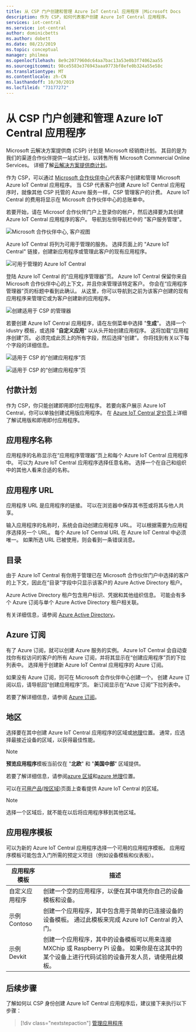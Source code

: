 ```yaml
---
title: 从 CSP 门户创建和管理 Azure IoT Central 应用程序 |Microsoft Docs
description: 作为 CSP，如何代表客户创建 Azure IoT Central 应用程序。
services: iot-central
ms.service: iot-central
author: dominicbetts
ms.author: dobett
ms.date: 08/23/2019
ms.topic: conceptual
manager: philmea
ms.openlocfilehash: 8e9c2077960dc64aa7bac13a53e0b3f74062aa55
ms.sourcegitcommit: 98ce5583e376943aaa9773bf8efe0b324a55e58c
ms.translationtype: MT
ms.contentlocale: zh-CN
ms.lasthandoff: 10/30/2019
ms.locfileid: "73177272"
---
```

# <a name="create-and-manage-an-azure-iot-central-application-from-the-csp-portal"></a>从 CSP 门户创建和管理 Azure IoT Central 应用程序

Microsoft 云解决方案提供商 (CSP) 计划是 Microsoft 经销商计划。 其目的是为我们的渠道合作伙伴提供一站式计划，以转售所有 Microsoft Commercial Online Services。 详细了解[云解决方案提供商计划](https://partner.microsoft.com/cloud-solution-provider)。

作为 CSP，可以通过 [Microsoft 合作伙伴中心](https://partnercenter.microsoft.com/partner/home)代表客户创建和管理 Microsoft Azure IoT Central 应用程序。 当 CSP 代表客户创建 Azure IoT Central 应用程序时，就像其他 CSP 托管的 Azure 服务一样，CSP 管理客户的计费。 Azure IoT Central 的费用将显示在 Microsoft 合作伙伴中心的总账单中。

若要开始，请在 Microsof 合作伙伴门户上登录你的帐户，然后选择要为其创建 Azure IoT Central 应用程序的客户。 导航到左侧导航栏中的 "客户服务管理"。

![Microsoft 合作伙伴中心, 客户视图](media/howto-create-application-csp/image1.png)

Azure IoT Central 将列为可用于管理的服务。 选择页面上的 "Azure IoT Central" 链接，创建新应用程序或管理此客户的现有应用程序。

![可用于管理的 Azure IoT Central](media/howto-create-application-csp/image2.png)

登陆 Azure IoT Central 的“应用程序管理器”页。 Azure IoT Central 保留你来自 Microsoft 合作伙伴中心的上下文，并且你来管理该特定客户。 你会在“应用程序管理器”页的标题中看到此确认。 从这里，你可以导航到之前为该客户创建的现有应用程序来管理它或为客户创建新的应用程序。

![创建适用于 CSP 的管理器](media/howto-create-application-csp/image3.png)

若要创建 Azure IoT Central 应用程序，请在左侧菜单中选择 "**生成**"。 选择一个 idustry 模板，或选择 "**自定义应用**" 以从头开始创建应用程序。 这将加载“应用程序创建”页。 必须完成此页上的所有字段，然后选择“创建”。 你将找到有关以下每个字段的详细信息。

![适用于 CSP 的“创建应用程序”页](media/howto-create-application-csp/image4.png)

![适用于 CSP 的“创建应用程序”页](media/howto-create-application-csp/image4-1.png)

## <a name="payment-plan"></a>付款计划

作为 CSP，你只能创建即用即付应用程序。 若要向客户展示 Azure IoT Central，你可以单独创建试用版应用程序。 在 [Azure IoT Central 定价页](https://azure.microsoft.com/pricing/details/iot-central/)上详细了解试用版和即用即付应用程序。

## <a name="application-name"></a>应用程序名称

应用程序的名称显示在“应用程序管理器”页上和每个 Azure IoT Central 应用程序中。 可以为 Azure IoT Central 应用程序选择任意名称。 选择一个在自己和组织中的其他人看来合适的名称。

## <a name="application-url"></a>应用程序 URL

应用程序 URL 是应用程序的链接。 可以在浏览器中保存其书签或将其与他人共享。

输入应用程序的名称时，系统会自动创建应用程序 URL。 可以根据需要为应用程序选择另一个 URL。 每个 Azure IoT Central URL 在 Azure IoT Central 中必须唯一。 如果所选 URL 已被使用，则会看到一条错误消息。

## <a name="directory"></a>目录

由于 Azure IoT Central 有你用于管理已在 Microsoft 合作伙伴门户中选择的客户的上下文，因此在“目录”字段中只显示该客户的 Azure Active Directory 租户。 

Azure Active Directory 租户包含用户标识、凭据和其他组织信息。 可能会有多个 Azure 订阅与单个 Azure Active Directory 租户相关联。

有关详细信息，请参阅 [Azure Active Directory](https://docs.microsoft.com/azure/active-directory/)。

## <a name="azure-subscription"></a>Azure 订阅

有了 Azure 订阅，就可以创建 Azure 服务的实例。 Azure IoT Central 会自动查找你有权访问的客户的所有 Azure 订阅，并将其显示在“创建应用程序”页的下拉列表中。 选择用于创建新 Azure IoT Central 应用程序的 Azure 订阅。

如果没有 Azure 订阅，则可在 Microsoft 合作伙伴中心创建一个。 创建 Azure 订阅以后，请导航回“创建应用程序”页。 新订阅显示在“Azue 订阅”下拉列表中。

若要了解详细信息，请参阅 [Azure 订阅](https://docs.microsoft.com/azure/guides/developer/azure-developer-guide#understanding-accounts-subscriptions-and-billing)。

## <a name="region"></a>地区

选择要在其中创建 Azure IoT Central 应用程序的区域或[地理](https://azure.microsoft.com/global-infrastructure/geographies/)位置。 通常，应选择最接近设备的区域，以获得最佳性能。

> [!NOTE]
> **预览应用程序**模板当前仅在 "**北欧**" 和 "**美国中部**" 区域提供。

若要了解详细信息，请参阅[azure 区域](https://azure.microsoft.com/global-infrastructure/regions/)和[azure 地理](https://azure.microsoft.com/global-infrastructure/geographies/)位置。

可以在[可用产品(按区域)](https://azure.microsoft.com/global-infrastructure/services/?products=iot-central)页面上查看提供 Azure IoT Central 的区域。

> [!Note]
> 选择一个区域后，就不能在以后将应用程序移到其他区域。

## <a name="application-template"></a>应用程序模板

可以为新的 Azure IoT Central 应用程序选择一个可用的应用程序模板。 应用程序模板可能包含入门所需的预定义项目（例如设备模板和仪表板）。

| 应用程序模板 | 描述 |
| -------------------- | ----------- |
| 自定义应用程序   | 创建一个空的应用程序，以便在其中填充你自己的设备模板和设备。 |
| 示例 Contoso       | 创建一个应用程序，其中包含用于简单的已连接设备的设备模板。 通过此模板来完成 Azure IoT Central 的入门。 |
| 示例 Devkit       | 创建一个应用程序，其中的设备模板可以用来连接 MXChip 或 Raspberry Pi 设备。 如果你是在这其中的某个设备上进行代码试验的设备开发人员，请使用此模板。 |

## <a name="next-steps"></a>后续步骤

了解如何以 CSP 身份创建 Azure IoT Central 应用程序后，建议接下来执行以下步骤：

> [!div class="nextstepaction"]
> [管理应用程序](howto-administer.md)
